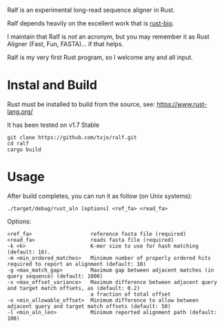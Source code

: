Ralf is an experimental long-read sequence aligner in Rust.

Ralf depends heavily on the excellent work that is [rust-bio](https://github.com/rust-bio/rust-bio).

I maintain that Ralf is *not* an acronym, but you may remember it as Rust Aligner (Fast, Fun, FASTA)... if that helps.

Ralf is my very first Rust program, so I welcome any and all input.


Instal and Build
================

Rust must be installed to build from the source, see: https://www.rust-lang.org/

It has been tested on v1.7 Stable

    git clone https://github.com/txje/ralf.git
    cd ralf
    cargo build


Usage
=====

After build completes, you can run it as follow (on Unix systems):

    ./target/debug/rust_aln [options] <ref_fa> <read_fa>
  
Options:

    <ref_fa>                   reference fasta file (required)
    <read_fa>                  reads fasta file (required)
    -k <k>                     K-mer size to use for hash matching (default: 16).
    -m <min_ordered_matches>   Minimum number of properly ordered hits required to report an alignment (default: 10)
    -g <max_match_gap>         Maximum gap between adjacent matches (in query sequence) (default: 1000)
    -x <max_offset_variance>   Maximum difference between adjacent query and target match offsets, as (default: 0.2)
                               a fraction of total offset
    -o <min_allowable_offset>  Minimum difference to allow between adjacent query and target match offsets (default: 50)
    -l <min_aln_len>           Minimum reported alignment path (default: 100)

